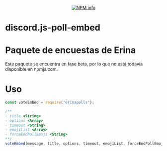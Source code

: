 <div align="center">
  <p>
    <a href="https://nodei.co/npm/discord.js-poll-embed
/"><img src="https://nodei.co/npm/discord.js-poll-embed.png?downloads=true&stars=true" alt="NPM info" /></a>
  </p>
</div>

# discord.js-poll-embed

# Paquete de encuestas de Erina

Este paquete se encuentra en fase beta, por lo que no está todavía disponible en npmjs.com.

# Uso

```js
const voteEmbed = require("erinapolls");

/**
- title <String>
- options <Array>
- timeout <String>
- emojiList <Array>
- forceEndPollEmoji <String>
**/
voteEmbed(message, title, options, timeout, emojiList, forceEndPollEmoji);
```
